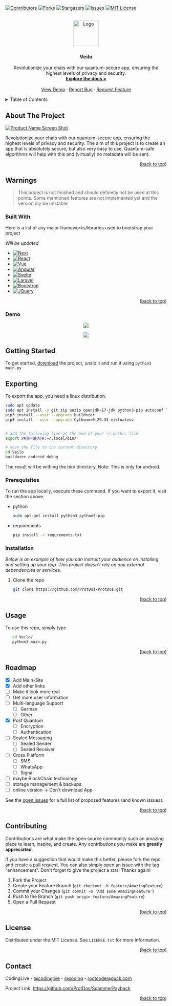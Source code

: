 <a name="readme-top"></a>
[![Contributors][contributors-shield]][contributors-url]
[![Forks][forks-shield]][forks-url]
[![Stargazers][stars-shield]][stars-url]
[![Issues][issues-shield]][issues-url]
[![MIT License][license-shield]][license-url]

<br />
<div align="center">
  <a href="https://github.com/ProtDos/Veilo">
    <img src="https://github.com/ProtDos/Veilo/assets/69071809/ffc7b679-f834-4e1d-a036-c80e9e9cf7f8" alt="Logo" width="80" height="80">
  </a>

  <h3 align="center">Veilo</h3>

  <p align="center">
    Revolutionize your chats with our quantum-secure app, ensuring the highest levels of privacy and security.
    <br />
    <a href="https://github.com/ProtDos/Veilo"><strong>Explore the docs »</strong></a>
    <br />
    <br />
    <a href="https://github.com/ProtDos/Veilo">View Demo</a>
    ·
    <a href="https://github.com/ProtDos/Veilo/issues">Report Bug</a>
    ·
    <a href="https://github.com/ProtDos/Veilo/issues">Request Feature</a>
  </p>
</div>



<!-- TABLE OF CONTENTS -->
<details>
  <summary>Table of Contents</summary>
  <ol>
    <li>
      <a href="#about-the-project">About The Project</a>
      <ul>
        <li><a href="#built-with">Built With</a></li>
      </ul>
    </li>
    <li>
      <a href="#getting-started">Getting Started</a>
      <ul>
        <li><a href="#prerequisites">Prerequisites</a></li>
        <li><a href="#installation">Installation</a></li>
      </ul>
    </li>
    <li><a href="#usage">Usage</a></li>
    <li><a href="#roadmap">Roadmap</a></li>
    <li><a href="#contributing">Contributing</a></li>
    <li><a href="#license">License</a></li>
    <li><a href="#contact">Contact</a></li>
    <li><a href="#acknowledgments">Acknowledgments</a></li>
  </ol>
</details>



<!-- ABOUT THE PROJECT -->
## About The Project

[![Product Name Screen Shot][product-screenshot]](https://github.com/ProtDos/Veilo)

Revolutionize your chats with our quantum-secure app, ensuring the highest levels of privacy and security. The aim of this project is to create an app that is absolutely secure, but also very easy to use. Quantum-safe algorithms will help with this and (virtually) no metadata will be sent.

<p align="right">(<a href="#readme-top">back to top</a>)</p>

## Warnings
> This project is not finished and should definetly not be used at this points. Some mentioned features are not implemented yet and the version my be unstable.



### Built With

Here is a list of any major frameworks/libraries used to bootstrap your project

_Will be updated_
* [![Next][Next.js]][Next-url]
* [![React][React.js]][React-url]
* [![Vue][Vue.js]][Vue-url]
* [![Angular][Angular.io]][Angular-url]
* [![Svelte][Svelte.dev]][Svelte-url]
* [![Laravel][Laravel.com]][Laravel-url]
* [![Bootstrap][Bootstrap.com]][Bootstrap-url]
* [![JQuery][JQuery.com]][JQuery-url]

<p align="right">(<a href="#readme-top">back to top</a>)</p>


### Demo

<div align="center">
  <img src="https://github.com/ProtDos/Veilo/assets/69071809/92792b31-55fc-48ea-8a62-6a397fcc237a">
  <div><p></p></div>
  <img src="https://github.com/ProtDos/Veilo/assets/69071809/32af12b2-e823-4887-8c8e-b920d10f9a9e">
</div>

<!-- GETTING STARTED -->
## Getting Started

To get started, [download](https://github.com/ProtDos/ProtDos/archive/refs/heads/main.zip) the project, unzip it and run it using
`python3 main.py`

## Exporting
To export the app, you need a linux distribution. 
```sh
sudo apt update
sudo apt install -y git zip unzip openjdk-17-jdk python3-pip autoconf libtool pkg-config zlib1g-dev libncurses5-dev libncursesw5-dev libtinfo5 cmake libffi-dev libssl-dev
pip3 install --user --upgrade buildozer
pip3 install --user --upgrade Cython==0.29.33 virtualenv


# add the following line at the end of your ~/.bashrc file
export PATH=$PATH:~/.local/bin/

# move the file to the current directory
cd Veilo
buildozer android debug
```
The result will be withing the bin/ directory. Note: This is only for android.

### Prerequisites

To run the app locally, execute these command. If you want to export it, visit the section above.
* python
  ```sh
  sudo apt-get install python3 python3-pip
  ```
* requirements
  ```sh
  pip install -r requrements.txt
  ```

### Installation

_Below is an example of how you can instruct your audience on installing and setting up your app. This project doesn't rely on any external dependencies or services._

1. Clone the repo
   ```sh
   git clone https://github.com/ProtDos/ProtDos.git
   ```

<p align="right">(<a href="#readme-top">back to top</a>)</p>



## Usage

To use this repo, simply type 
```sh
   cd Veilo/
   python3 main.py
   ```

<p align="right">(<a href="#readme-top">back to top</a>)</p>



<!-- ROADMAP -->
## Roadmap

- [x] Add Main-Site
- [x] Add other links
- [ ] Make it look more real
- [ ] Get more user information
- [ ] Multi-language Support
    - [ ] German
    - [ ] Other
- [x] Post Quantum
  - [ ] Encryption
  - [ ] Authentication
- [ ] Sealed Messaging
  -[ ]  Sealed Sender
  - [ ] Sealed Receiver
- [ ] Cross Platform
  - [ ] SMS
  - [ ] WhatsApp
  - [ ] Signal
- [ ] maybe BlockChain technology
- [ ] storage management & backups
- [ ] online version -> Don't download App

See the [open issues](https://github.com/Veilo/issues) for a full list of proposed features (and known issues).

<p align="right">(<a href="#readme-top">back to top</a>)</p>


<!-- CONTRIBUTING -->
## Contributing

Contributions are what make the open source community such an amazing place to learn, inspire, and create. Any contributions you make are **greatly appreciated**.

If you have a suggestion that would make this better, please fork the repo and create a pull request. You can also simply open an issue with the tag "enhancement".
Don't forget to give the project a star! Thanks again!

1. Fork the Project
2. Create your Feature Branch (`git checkout -b feature/AmazingFeature`)
3. Commit your Changes (`git commit -m 'Add some AmazingFeature'`)
4. Push to the Branch (`git push origin feature/AmazingFeature`)
5. Open a Pull Request

<p align="right">(<a href="#readme-top">back to top</a>)</p>


<!-- LICENSE -->
## License

Distributed under the MIT License. See `LICENSE.txt` for more information.

<p align="right">(<a href="#readme-top">back to top</a>)</p>


<!-- CONTACT -->
## Contact

CodingLive - [@codinglive](https://discord.com/users/786495827827752990) - [@xoding](https://t.me/xoding) - rootcode@duck.com

Project Link: https://github.com/ProtDos/ScammerPayback

<p align="right">(<a href="#readme-top">back to top</a>)</p>


<!-- MARKDOWN LINKS & IMAGES -->
<!-- https://www.markdownguide.org/basic-syntax/#reference-style-links -->
[contributors-shield]: https://img.shields.io/github/contributors/ProtDos/Veilo.svg?style=for-the-badge
[contributors-url]: https://github.com//ProtDos/Veilo/graphs/contributors
[forks-shield]: https://img.shields.io/github/forks/ProtDos/Veilo.svg?style=for-the-badge
[forks-url]: https://github.com/ProtDos/Veilo/network/members
[stars-shield]: https://img.shields.io/github/stars/ProtDos/Veilo.svg?style=for-the-badge
[stars-url]: https://github.com/ProtDos/Veilo/stargazers
[issues-shield]: https://img.shields.io/github/issues/ProtDos/Veilo.svg?style=for-the-badge
[issues-url]: https://github.com/ProtDos/Veilo/issues
[license-shield]: https://img.shields.io/github/license/ProtDos/Veilo.svg?style=for-the-badge
[license-url]: https://github.com/ProtDos/Veilo/blob/master/LICENSE.txt
[linkedin-shield]: https://img.shields.io/badge/-LinkedIn-black.svg?style=for-the-badge&logo=linkedin&colorB=555
[linkedin-url]: https://linkedin.com/in/othneildrew
[product-screenshot]: images/screenshot.png
[Next.js]: https://img.shields.io/badge/next.js-000000?style=for-the-badge&logo=nextdotjs&logoColor=white
[Next-url]: https://nextjs.org/
[React.js]: https://img.shields.io/badge/React-20232A?style=for-the-badge&logo=react&logoColor=61DAFB
[React-url]: https://reactjs.org/
[Vue.js]: https://img.shields.io/badge/Vue.js-35495E?style=for-the-badge&logo=vuedotjs&logoColor=4FC08D
[Vue-url]: https://vuejs.org/
[Angular.io]: https://img.shields.io/badge/Angular-DD0031?style=for-the-badge&logo=angular&logoColor=white
[Angular-url]: https://angular.io/
[Svelte.dev]: https://img.shields.io/badge/Svelte-4A4A55?style=for-the-badge&logo=svelte&logoColor=FF3E00
[Svelte-url]: https://svelte.dev/
[Laravel.com]: https://img.shields.io/badge/Laravel-FF2D20?style=for-the-badge&logo=laravel&logoColor=white
[Laravel-url]: https://laravel.com
[Bootstrap.com]: https://img.shields.io/badge/Bootstrap-563D7C?style=for-the-badge&logo=bootstrap&logoColor=white
[Bootstrap-url]: https://getbootstrap.com
[JQuery.com]: https://img.shields.io/badge/jQuery-0769AD?style=for-the-badge&logo=jquery&logoColor=white
[JQuery-url]: https://jquery.com 
